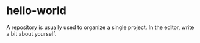 # hello-world
A repository is usually used to organize a single project.
In the editor, write a bit about yourself.
